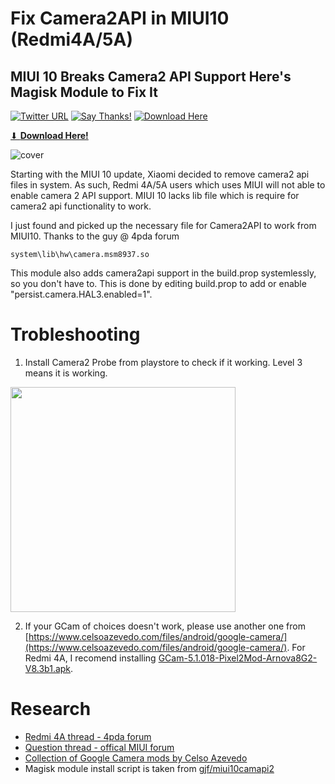 # Fix Camera2API in MIUI10 (Redmi4A/5A)
## MIUI 10 Breaks Camera2 API Support Here's Magisk Module to Fix It

[![Twitter URL](https://img.shields.io/twitter/url/https/twitter.com/fold_left.svg?style=social&label=Follow%20%40AzimsLives)](https://twitter.com/AzimsLives)
[![Say Thanks!](https://img.shields.io/badge/Say%20Thanks-!-1EAEDB.svg)](https://saythanks.io/to/AzimsTech)
[![Download Here](https://img.shields.io/github/downloads/AzimsTech/Cam2API-Redmi4A/total.svg)](https://github.com/AzimsTech/Cam2API-Redmi4A/releases/download/2/Cam2API-Redmi4A.zip)

[⬇ __**Download Here!**__](https://github.com/AzimsTech/Cam2API-Redmi4A/releases/download/2/Cam2API-Redmi4A.zip)

![cover](https://i.imgur.com/Ah7kgM0.png)

Starting with the MIUI 10 update, Xiaomi decided to remove camera2 api files in system. As such, Redmi 4A/5A users which uses MIUI will not able to enable camera 2 API support. MIUI 10 lacks lib file which is require for camera2 api functionality to work.

I just found and picked up the necessary file for Camera2API to work from MIUI10. Thanks to the guy @ 4pda forum

    system\lib\hw\camera.msm8937.so
  
This module also adds camera2api support in the build.prop systemlessly, so you don't have to. This is done by editing build.prop to add or enable "persist.camera.HAL3.enabled=1". 

# Trobleshooting
1. Install Camera2 Probe from playstore to check if it working. Level 3 means it is working.

<img width="360px" src="https://i.imgur.com/o8IvgzV.png">

2. If your GCam of choices doesn't work, please use another one from [https://www.celsoazevedo.com/files/android/google-camera/](https://www.celsoazevedo.com/files/android/google-camera/). For Redmi 4A, I recomend installing [GCam-5.1.018-Pixel2Mod-Arnova8G2-V8.3b1.apk](https://www.celsoazevedo.com/files/android/google-camera/dev-arnova8G2/).

# Research
- [Redmi 4A thread - 4pda forum](https://w3bsit3-dns.com/forum/index.php?showtopic=788220&st=26980)
- [Question thread - offical MIUI forum](https://en.miui.com/thread-4448807-1-1.html)
- [Collection of Google Camera mods by Celso Azevedo](https://www.celsoazevedo.com/files/android/google-camera/)
- Magisk module install script is taken from [gjf/miui10camapi2](https://github.com/gjf/miui10camapi2)

